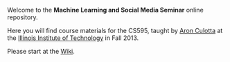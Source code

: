 Welcome to the **Machine Learning and Social Media Seminar** online repository. 

Here you will find course materials for the CS595, taught by [Aron Culotta](http://cs.iit.edu/~culotta) at the [Illinois Institute of Technology](http://cs.iit.edu) in Fall 2013.

Please start at the [Wiki](http://github.com/aronwc/mlsm/wiki).


